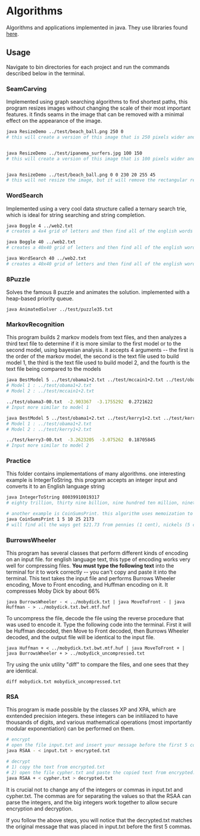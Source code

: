 # Algorithms

Algorithms and applications implemented in java. They use libraries found [here](http://algs4.cs.princeton.edu/code/).

## Usage

Navigate to bin directories for each project and run the commands described below in the terminal.

### SeamCarving

Implemented using graph searching algorithms to find shortest paths, this program resizes images without changing the scale of their most important features. it finds seams in the image that can be removed with a minimal effect on the appearance of the image.

```sh
java ResizeDemo ../test/beach_ball.png 250 0
# this will create a version of this image that is 250 pixels wider and 150 pixels shorter


java ResizeDemo ../test/ipanema_surfers.jpg 100 150
# this will create a version of this image that is 100 pixels wider and 150 pixels taller


java ResizeDemo ../test/beach_ball.png 0 0 230 20 255 45
# this will not resize the image, but it will remove the rectangular region from (230, 20) to (255, 45). this tool is available in photoshop =)
```

### WordSearch

Implemented using a very cool data structure called a ternary search trie, which is ideal for string searching and string completion.

```sh
java Boggle 4 ../web2.txt
# creates a 4x4 grid of letters and then find all of the english words in this grid according to the rules of Boggle

java Boggle 40 ../web2.txt
# creates a 40x40 grid of letters and then find all of the english words in this grid according to the rules of Boggle

java WordSearch 40 ../web2.txt
# creates a 40x40 grid of letters and then find all of the english words in this grid according to the rules of word search (sopa de letras). there are _MUCH_ fewer possibilities with these rules
```

### 8Puzzle

Solves the famous 8 puzzle and animates the solution. implemented with a heap-based priority queue.

`java AnimatedSolver ../test/puzzle35.txt`

### MarkovRecognition

This program builds 2 markov models from text files, and then analyzes a third text file to determine if it is more similar to the first model or to the second model, using bayesian analysis. it accepts 4 arguments -- the first is the order of the markov model, the second is the text file used to build model 1, the third is the text file used to build model 2, and the fourth is the text file being compared to the models

```sh
java BestModel 5 ../test/obama1+2.txt ../test/mccain1+2.txt ../test/obama3-00.txt
# Model 1 : ../test/obama1+2.txt
# Model 2 : ../test/mccain1+2.txt

../test/obama3-00.txt  -2.903367  -3.1755292  0.2721622
# Input more similar to model 1

java BestModel 5 ../test/obama1+2.txt ../test/kerry1+2.txt ../test/kerry3-00.txt
# Model 1 : ../test/obama1+2.txt
# Model 2 : ../test/kerry1+2.txt

../test/kerry3-00.txt  -3.2623205  -3.075262  0.18705845
# Input more similar to model 2
```

### Practice

This folder contains implementations of many algorithms. one interesting example is IntegerToString. this program accepts an integer input and converts it to an English language string

```sh
java IntegerToString 80039910019317
# eighty trillion, thirty nine billion, nine hundred ten million, nineteen thousand, three hundred seventeen

# another example is CoinSumsPrint. this algorithm uses memoization to find all of the unique ways to sum a collection of coins to a target value. for example
java CoinSumsPrint 1 5 10 25 2173
# will find all the ways get $21.73 from pennies (1 cent), nickels (5 cents), dimes (10 cents) and quarters (25 cents). there are 1405206
```

### BurrowsWheeler

This program has several classes that perform different kinds of encoding on an input file. for english language text, this type of encoding works very well for compressing files. **You must type the following text** into the terminal for it to work correctly -- you can't copy and paste it into the terminal. This text takes the input file and performs Burrows Wheeler encoding, Move to Front encoding, and Huffman encoding on it. It compresses Moby Dick by about 66%

`java BurrowsWheeler - < ../mobydick.txt | java MoveToFront - | java Huffman - > ../mobydick.txt.bwt.mtf.huf`

To uncompress the file, decode the file using the reverse procedure that was used to encode it. Type the following code into the terminal. First it will be Huffman decoded, then Move to Front decoded, then Burrows Wheeler decoded, and the output file will be identical to the input file.

`java Huffman + < ../mobydick.txt.bwt.mtf.huf | java MoveToFront + | java BurrowsWheeler + > ../mobydick_uncompressed.txt`

Try using the unix utility "diff" to compare the files, and one sees that they are identical.

`diff mobydick.txt mobydick_uncompressed.txt`

### RSA

This program is made possible by the classes XP and XPA, which are exntended precision integers. these integers can be initiliazed to have thousands of digits, and various mathematical operations (most importantly modular exponentiation) can be performed on them.

```sh
# encrypt
# open the file input.txt and insert your message before the first 5 commas ,,,,,
java RSAA - < input.txt > encrypted.txt

# decrypt
# 1) copy the text from encrypted.txt
# 2) open the file cypher.txt and paste the copied text from encrypted.txt before the 5 five commas,,,,,
java RSAA + < cypher.txt > decrypted.txt

```

It is crucial not to change any of the integers or commas in input.txt and cypher.txt. The commas are for separating the values so that the RSAA can parse the integers, and the big integers work together to allow secure encryption and decryption.

If you follow the above steps, you will notice that the decrypted.txt matches the original message that was placed in input.txt before the first 5 commas.

